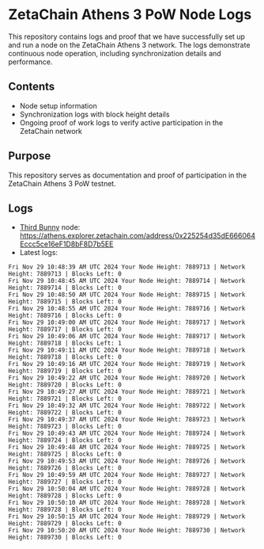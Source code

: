 # ZetaChain Athens 3 PoW Node Logs
This repository contains logs and proof that we have successfully set up and run a node on the ZetaChain Athens 3 network. The logs demonstrate continuous node operation, including synchronization details and performance.

## Contents
- Node setup information
- Synchronization logs with block height details
- Ongoing proof of work logs to verify active participation in the ZetaChain network

## Purpose
This repository serves as documentation and proof of participation in the ZetaChain Athens 3 PoW testnet.

## Logs

- [Third Bunny](https://thirdbunny.xyz/) node: https://athens.explorer.zetachain.com/address/0x225254d35dE666064Eccc5ce16eF1D8bF8D7b5EE
- Latest logs:
```
Fri Nov 29 10:48:39 AM UTC 2024 Your Node Height: 7889713 | Network Height: 7889713 | Blocks Left: 0
Fri Nov 29 10:48:45 AM UTC 2024 Your Node Height: 7889714 | Network Height: 7889714 | Blocks Left: 0
Fri Nov 29 10:48:50 AM UTC 2024 Your Node Height: 7889715 | Network Height: 7889715 | Blocks Left: 0
Fri Nov 29 10:48:55 AM UTC 2024 Your Node Height: 7889716 | Network Height: 7889716 | Blocks Left: 0
Fri Nov 29 10:49:00 AM UTC 2024 Your Node Height: 7889717 | Network Height: 7889717 | Blocks Left: 0
Fri Nov 29 10:49:06 AM UTC 2024 Your Node Height: 7889717 | Network Height: 7889718 | Blocks Left: 1
Fri Nov 29 10:49:11 AM UTC 2024 Your Node Height: 7889718 | Network Height: 7889718 | Blocks Left: 0
Fri Nov 29 10:49:16 AM UTC 2024 Your Node Height: 7889719 | Network Height: 7889719 | Blocks Left: 0
Fri Nov 29 10:49:22 AM UTC 2024 Your Node Height: 7889720 | Network Height: 7889720 | Blocks Left: 0
Fri Nov 29 10:49:27 AM UTC 2024 Your Node Height: 7889721 | Network Height: 7889721 | Blocks Left: 0
Fri Nov 29 10:49:32 AM UTC 2024 Your Node Height: 7889722 | Network Height: 7889722 | Blocks Left: 0
Fri Nov 29 10:49:37 AM UTC 2024 Your Node Height: 7889723 | Network Height: 7889723 | Blocks Left: 0
Fri Nov 29 10:49:43 AM UTC 2024 Your Node Height: 7889724 | Network Height: 7889724 | Blocks Left: 0
Fri Nov 29 10:49:48 AM UTC 2024 Your Node Height: 7889725 | Network Height: 7889725 | Blocks Left: 0
Fri Nov 29 10:49:53 AM UTC 2024 Your Node Height: 7889726 | Network Height: 7889726 | Blocks Left: 0
Fri Nov 29 10:49:59 AM UTC 2024 Your Node Height: 7889727 | Network Height: 7889727 | Blocks Left: 0
Fri Nov 29 10:50:04 AM UTC 2024 Your Node Height: 7889728 | Network Height: 7889728 | Blocks Left: 0
Fri Nov 29 10:50:10 AM UTC 2024 Your Node Height: 7889728 | Network Height: 7889728 | Blocks Left: 0
Fri Nov 29 10:50:15 AM UTC 2024 Your Node Height: 7889729 | Network Height: 7889729 | Blocks Left: 0
Fri Nov 29 10:50:20 AM UTC 2024 Your Node Height: 7889730 | Network Height: 7889730 | Blocks Left: 0
```
